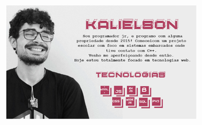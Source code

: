 <p align="center">
<img src="pf.png" title="Image_Header">
</p>
<!---
KalielsonSouza/KalielsonSouza is a ✨ special ✨ repository because its `README.md` (this file) appears on your GitHub profile.
You can click the Preview link to take a look at your changes.
--->
